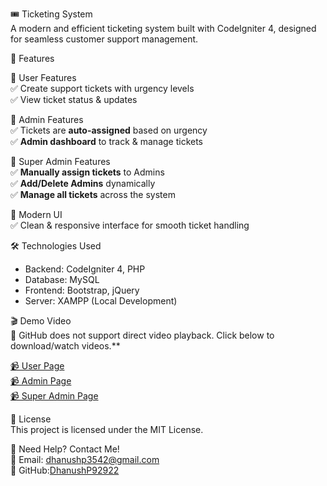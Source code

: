 🎟️ Ticketing System  
A modern and efficient ticketing system built with CodeIgniter 4, designed for seamless customer support management.  

 🚀 Features  

🔹 User Features  
✅ Create support tickets with urgency levels  
✅ View ticket status & updates  

🔹 Admin Features  
✅ Tickets are **auto-assigned** based on urgency  
✅ **Admin dashboard** to track & manage tickets  

🔹 Super Admin Features  
✅ **Manually assign tickets** to Admins  
✅ **Add/Delete Admins** dynamically  
✅ **Manage all tickets** across the system  

🎨 Modern UI  
✅ Clean & responsive interface for smooth ticket handling  

🛠️ Technologies Used  
- Backend: CodeIgniter 4, PHP  
- Database: MySQL  
- Frontend: Bootstrap, jQuery  
- Server: XAMPP (Local Development)  

 🎬 Demo Video  
📌 GitHub does not support direct video playback. Click below to download/watch videos.**  

[📹 User Page](https://github.com/DhanushP92922/Ticketing-System/raw/main/media/1.mp4)  
[📹 Admin Page](https://github.com/DhanushP92922/Ticketing-System/raw/main/media/2.mp4)  
[📹 Super Admin Page](https://github.com/DhanushP92922/Ticketing-System/raw/main/media/3.mp4)  


📄 License  
This project is licensed under the MIT License.  

 📧 Need Help? Contact Me!  
📌 Email: dhanushp3542@gmail.com  
📌 GitHub:[DhanushP92922](https://github.com/DhanushP92922)  

